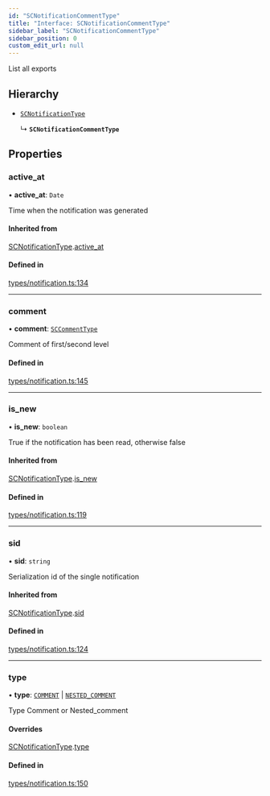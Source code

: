 ```yaml
---
id: "SCNotificationCommentType"
title: "Interface: SCNotificationCommentType"
sidebar_label: "SCNotificationCommentType"
sidebar_position: 0
custom_edit_url: null
---
```


List all exports

## Hierarchy

- [`SCNotificationType`](SCNotificationType)

  ↳ **`SCNotificationCommentType`**

## Properties

### active\_at

• **active\_at**: `Date`

Time when the notification was generated

#### Inherited from

[SCNotificationType](SCNotificationType).[active_at](SCNotificationType#active_at)

#### Defined in

[types/notification.ts:134](https://github.com/selfcommunity/community-ui/blob/8bbb33c/packages/sc-core/src/types/notification.ts#L134)

___

### comment

• **comment**: [`SCCommentType`](SCCommentType)

Comment of first/second level

#### Defined in

[types/notification.ts:145](https://github.com/selfcommunity/community-ui/blob/8bbb33c/packages/sc-core/src/types/notification.ts#L145)

___

### is\_new

• **is\_new**: `boolean`

True if the notification has been read, otherwise false

#### Inherited from

[SCNotificationType](SCNotificationType).[is_new](SCNotificationType#is_new)

#### Defined in

[types/notification.ts:119](https://github.com/selfcommunity/community-ui/blob/8bbb33c/packages/sc-core/src/types/notification.ts#L119)

___

### sid

• **sid**: `string`

Serialization id of the single notification

#### Inherited from

[SCNotificationType](SCNotificationType).[sid](SCNotificationType#sid)

#### Defined in

[types/notification.ts:124](https://github.com/selfcommunity/community-ui/blob/8bbb33c/packages/sc-core/src/types/notification.ts#L124)

___

### type

• **type**: [`COMMENT`](../enums/SCNotificationTypologyType#comment) \| [`NESTED_COMMENT`](../enums/SCNotificationTypologyType#nested_comment)

Type Comment or Nested_comment

#### Overrides

[SCNotificationType](SCNotificationType).[type](SCNotificationType#type)

#### Defined in

[types/notification.ts:150](https://github.com/selfcommunity/community-ui/blob/8bbb33c/packages/sc-core/src/types/notification.ts#L150)
